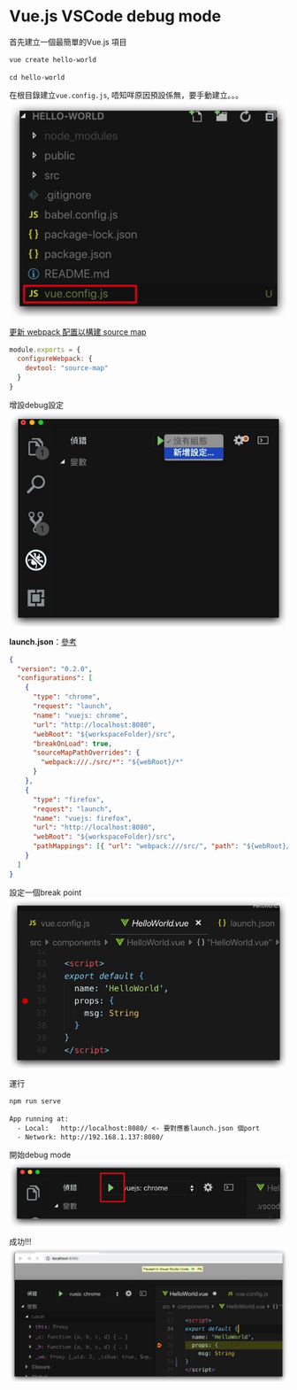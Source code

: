 # Vue.js VSCode debug mode

首先建立一個最簡單的Vue.js 項目

```shell
vue create hello-world

cd hello-world
```

在根目錄建立`vue.config.js`, 唔知咩原因預設係無，要手動建立。。。
![-c](./media/15644996160781/15645003654847.jpg)


[更新 webpack 配置以構建 source map](https://cn.vuejs.org/v2/cookbook/debugging-in-vscode.html#%E5%9C%A8%E6%B5%8F%E8%A7%88%E5%99%A8%E4%B8%AD%E5%B1%95%E7%A4%BA%E6%BA%90%E4%BB%A3%E7%A0%81)
```js
module.exports = {
  configureWebpack: {
    devtool: "source-map"
  }
}
```

增設debug設定
![](./media/15644996160781/15645005244724.jpg)


**launch.json**：[參考](https://cn.vuejs.org/v2/cookbook/debugging-in-vscode.html#%E4%BB%8E-VS-Code-%E5%90%AF%E5%8A%A8%E5%BA%94%E7%94%A8)
```json
{
  "version": "0.2.0",
  "configurations": [
    {
      "type": "chrome",
      "request": "launch",
      "name": "vuejs: chrome",
      "url": "http://localhost:8080",
      "webRoot": "${workspaceFolder}/src",
      "breakOnLoad": true,
      "sourceMapPathOverrides": {
        "webpack:///./src/*": "${webRoot}/*"
      }
    },
    {
      "type": "firefox",
      "request": "launch",
      "name": "vuejs: firefox",
      "url": "http://localhost:8080",
      "webRoot": "${workspaceFolder}/src",
      "pathMappings": [{ "url": "webpack:///src/", "path": "${webRoot}/" }]
    }
  ]
}
```

設定一個break point
![](./media/15644996160781/15645007082799.jpg)

運行
```shell
npm run serve

App running at:
  - Local:   http://localhost:8080/ <- 要對應番launch.json 個port
  - Network: http://192.168.1.137:8080/
```

開始debug mode
![](./media/15644996160781/15645008647341.jpg)

成功!!!
![](./media/15644996160781/15645009588288.jpg)
